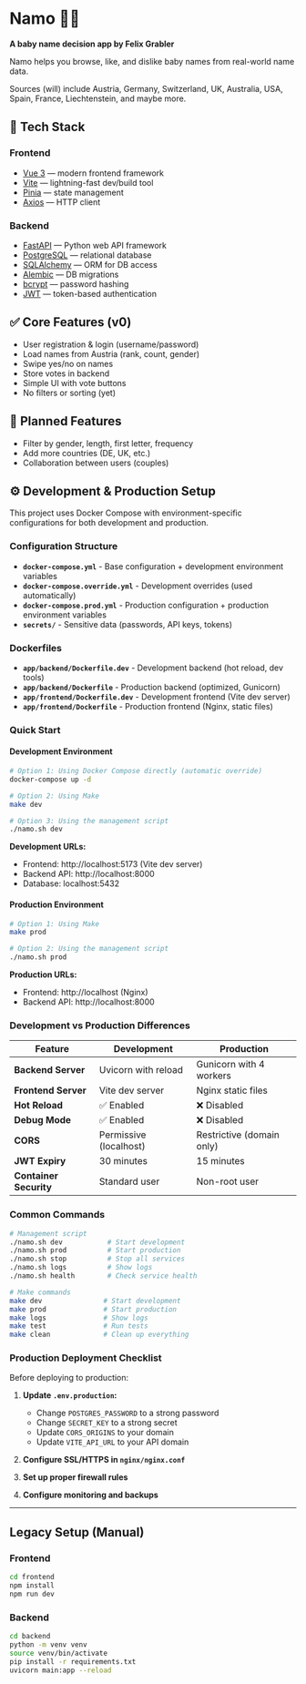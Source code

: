 # Namo 👶📝

**A baby name decision app by Felix Grabler**

Namo helps you browse, like, and dislike baby names from real-world name data.

Sources (will) include Austria, Germany, Switzerland, UK, Australia, USA, Spain, France, Liechtenstein, and maybe more.

## 🚀 Tech Stack

### Frontend

- [Vue 3](https://vuejs.org/) — modern frontend framework
- [Vite](https://vitejs.dev/) — lightning-fast dev/build tool
- [Pinia](https://pinia.vuejs.org/) — state management
- [Axios](https://axios-http.com/) — HTTP client

### Backend

- [FastAPI](https://fastapi.tiangolo.com/) — Python web API framework
- [PostgreSQL](https://www.postgresql.org/) — relational database
- [SQLAlchemy](https://www.sqlalchemy.org/) — ORM for DB access
- [Alembic](https://alembic.sqlalchemy.org/) — DB migrations
- [bcrypt](https://pypi.org/project/bcrypt/) — password hashing
- [JWT](https://jwt.io/) — token-based authentication

## ✅ Core Features (v0)

- User registration & login (username/password)
- Load names from Austria (rank, count, gender)
- Swipe yes/no on names
- Store votes in backend
- Simple UI with vote buttons
- No filters or sorting (yet)

## 🧠 Planned Features

- Filter by gender, length, first letter, frequency
- Add more countries (DE, UK, etc.)
- Collaboration between users (couples)

## ⚙️ Development & Production Setup

This project uses Docker Compose with environment-specific configurations for both development and production.

### Configuration Structure

- **`docker-compose.yml`** - Base configuration + development environment variables
- **`docker-compose.override.yml`** - Development overrides (used automatically)
- **`docker-compose.prod.yml`** - Production configuration + production environment variables
- **`secrets/`** - Sensitive data (passwords, API keys, tokens)

### Dockerfiles

- **`app/backend/Dockerfile.dev`** - Development backend (hot reload, dev tools)
- **`app/backend/Dockerfile`** - Production backend (optimized, Gunicorn)
- **`app/frontend/Dockerfile.dev`** - Development frontend (Vite dev server)
- **`app/frontend/Dockerfile`** - Production frontend (Nginx, static files)

### Quick Start

#### Development Environment

```bash
# Option 1: Using Docker Compose directly (automatic override)
docker-compose up -d

# Option 2: Using Make
make dev

# Option 3: Using the management script
./namo.sh dev
```

**Development URLs:**

- Frontend: http://localhost:5173 (Vite dev server)
- Backend API: http://localhost:8000
- Database: localhost:5432

#### Production Environment

```bash
# Option 1: Using Make
make prod

# Option 2: Using the management script
./namo.sh prod
```

**Production URLs:**

- Frontend: http://localhost (Nginx)
- Backend API: http://localhost:8000

### Development vs Production Differences

| Feature                | Development            | Production                |
| ---------------------- | ---------------------- | ------------------------- |
| **Backend Server**     | Uvicorn with reload    | Gunicorn with 4 workers   |
| **Frontend Server**    | Vite dev server        | Nginx static files        |
| **Hot Reload**         | ✅ Enabled             | ❌ Disabled               |
| **Debug Mode**         | ✅ Enabled             | ❌ Disabled               |
| **CORS**               | Permissive (localhost) | Restrictive (domain only) |
| **JWT Expiry**         | 30 minutes             | 15 minutes                |
| **Container Security** | Standard user          | Non-root user             |

### Common Commands

```bash
# Management script
./namo.sh dev           # Start development
./namo.sh prod          # Start production
./namo.sh stop          # Stop all services
./namo.sh logs          # Show logs
./namo.sh health        # Check service health

# Make commands
make dev               # Start development
make prod              # Start production
make logs              # Show logs
make test              # Run tests
make clean             # Clean up everything
```

### Production Deployment Checklist

Before deploying to production:

1. **Update `.env.production`:**

   - Change `POSTGRES_PASSWORD` to a strong password
   - Change `SECRET_KEY` to a strong secret
   - Update `CORS_ORIGINS` to your domain
   - Update `VITE_API_URL` to your API domain

2. **Configure SSL/HTTPS in `nginx/nginx.conf`**
3. **Set up proper firewall rules**
4. **Configure monitoring and backups**

---

## Legacy Setup (Manual)

### Frontend

```bash
cd frontend
npm install
npm run dev
```

### Backend

```bash
cd backend
python -m venv venv
source venv/bin/activate
pip install -r requirements.txt
uvicorn main:app --reload
```
